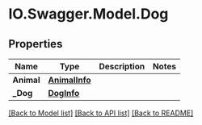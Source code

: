 # IO.Swagger.Model.Dog
## Properties

Name | Type | Description | Notes
------------ | ------------- | ------------- | -------------
**Animal** | [**AnimalInfo**](AnimalInfo.md) |  | 
**_Dog** | [**DogInfo**](DogInfo.md) |  | 

[[Back to Model list]](../README.md#documentation-for-models) [[Back to API list]](../README.md#documentation-for-api-endpoints) [[Back to README]](../README.md)

